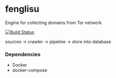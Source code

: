 # fenglisu
Engine for collecting domains from Tor network

[![Build Status](https://travis-ci.com/bunseokbot/fenglisu.svg?token=Ad1AbABoed4xkpex4L8k&branch=master)](https://travis-ci.com/bunseokbot/fenglisu)

sources -> crawler -> pipeline -> store into database

### Dependencies
* Docker
* docker-compose